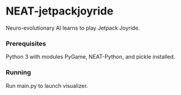 # NEAT-jetpackjoyride
Neuro-evolutionary AI learns to play Jetpack Joyride. 

### Prerequisites

Python 3 with modules PyGame, NEAT-Python, and pickle installed. 

### Running

Run main.py to launch visualizer. 
